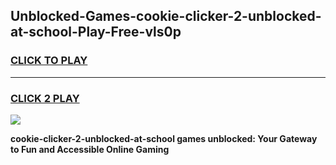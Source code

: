 
## Unblocked-Games-cookie-clicker-2-unblocked-at-school-Play-Free-vls0p
<h3>
<a href="https://premium76.site?title=cookie-clicker-2-unblocked-at-school&ref=18A1">CLICK TO PLAY</a></h3>
<hr>

<h3>
<a href="https://premium76.site?title=cookie-clicker-2-unblocked-at-school&ref=18A1">CLICK 2 PLAY</a>
  
</h3>

<a href="https://premium76.site?title=cookie-clicker-2-unblocked-at-school&ref=18A1"><img src="https://clearcache.store/games.png"></a>


**cookie-clicker-2-unblocked-at-school games unblocked: Your Gateway to Fun and Accessible Online Gaming**
